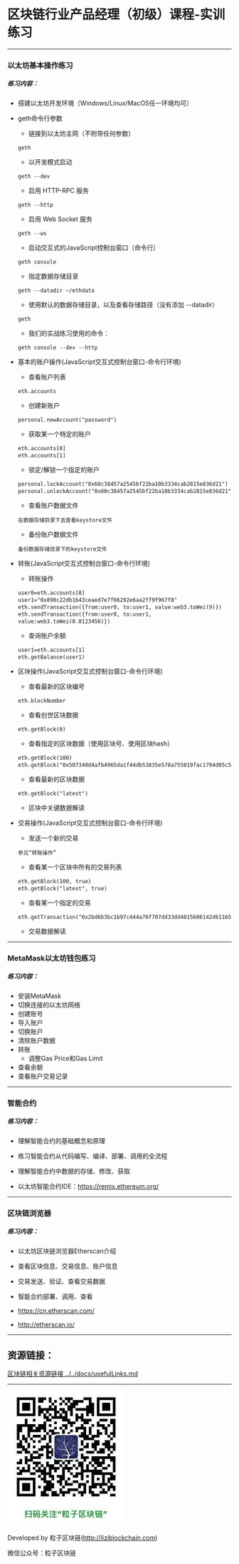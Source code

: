 # 区块链行业产品经理（初级）课程-实训练习

***
### 以太坊基本操作练习

##### 练习内容：

* 搭建以太坊开发环境（Windows/Linux/MacOS任一环境均可）


* geth命令行参数
  - 链接到以太坊主网（不附带任何参数）
  ```
  geth
  ```
  - 以开发模式启动
  ```
  geth --dev
  ```
  - 启用 HTTP-RPC 服务
  ```
  geth --http
  ```
  - 启用 Web Socket 服务
  ```
  geth --ws
  ```
  - 启动交互式的JavaScript控制台窗口（命令行）
  ```
  geth console
  ```
  - 指定数据存储目录
  ```
  geth --datadir ~/ethdata
  ```
  - 使用默认的数据存储目录，以及查看存储路径（没有添加 --datadir）
  ```
  geth   
  ```
  - 我们的实战练习使用的命令：
  ```
  geth console --dev --http
  ```


* 基本的账户操作(JavaScript交互式控制台窗口-命令行环境)
  - 查看账户列表
  ```
  eth.accounts
  ```
  - 创建新账户
  ```
  personal.newAccount("password")
  ```
  - 获取某一个特定的账户
  ```
  eth.accounts[0]
  eth.accounts[1]
  ```
  - 锁定/解锁一个指定的账户
  ```
  personal.lockAccount("0x60c38457a2545bf22ba10b3334cab2815e836d21")
  personal.unlockAccount("0x60c38457a2545bf22ba10b3334cab2815e836d21")
  ```
  - 查看账户数据文件
  ```
  在数据存储目录下去查看keystore文件
  ```
  - 备份账户数据文件
  ```
  备份数据存储目录下的keystore文件
  ```


* 转账(JavaScript交互式控制台窗口-命令行环境)
   - 转账操作
   ```
   user0=eth.accounts[0]
   user1="0x898c22db1b43ceaed7e7f66292e6aa2ff9f967f8"
   eth.sendTransaction({from:user0, to:user1, value:web3.toWei(9)})
   eth.sendTransaction({from:user0, to:user1, value:web3.toWei(0.0123456)})
   ```
   - 查询账户余额
   ```
   user1=eth.accounts[1]
   eth.getBalance(user1)
   ```


* 区块操作(JavaScript交互式控制台窗口-命令行环境)
  - 查看最新的区块编号
  ```
  eth.blockNumber
  ```
  - 查看创世区块数据
  ```
  eth.getBlock(0)
  ```
  - 查看指定的区块数据（使用区块号、使用区块hash）
  ```
  eth.getBlock(100)
  eth.getBlock("0x507340d4afb4965da1f44db53835e578a755819fac1794d05c550da92c78ad04")
  ```
  - 查看最新的区块数据
  ```
  eth.getBlock("latest")
  ```
  - 区块中关键数据解读



* 交易操作(JavaScript交互式控制台窗口-命令行环境)
  - 发送一个新的交易
  ```
  参见“转账操作”
  ```
  - 查看某一个区块中所有的交易列表
  ```
  eth.getBlock(100, true)
  eth.getBlock("latest", true)
  ```
  - 查看某一个指定的交易
  ```
  eth.getTransaction("0x2bd6b3bc1b97c444a76f707dd33dd4815606142d61165726d3dff9aca9f98c1b")
  ```
  - 交易数据解读

***

### MetaMask以太坊钱包练习

##### 练习内容：

* 安装MetaMask
* 切换连接的以太坊网络
* 创建账号
* 导入账户
* 切换账户
* 清除账户数据
* 转账
  - 调整Gas Price和Gas Limit
* 查看余额
* 查看账户交易记录


***
### 智能合约

##### 练习内容：

* 理解智能合约的基础概念和原理
* 练习智能合约从代码编写、编译、部署、调用的全流程
* 理解智能合约中数据的存储、修改、获取

* 以太坊智能合约IDE：https://remix.ethereum.org/



***
### 区块链浏览器

##### 练习内容：

* 以太坊区块链浏览器Etherscan介绍
* 查看区块信息、交易信息、账户信息
* 交易发送、验证、查看交易数据
* 智能合约部署、调用、查看

* https://cn.etherscan.com/
* http://etherscan.io/




***
## 资源链接：

[区块链相关资源链接 ../../docs/usefulLinks.md ](../../docs/usefulLinks.md)



***

![](../../imgs/liziblockchain_wechat.jpg)


Developed by 粒子区块链(http://liziblockchain.com)

微信公众号：粒子区块链

